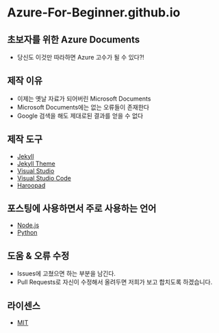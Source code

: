 # Azure-For-Beginner.github.io

## 초보자를 위한 Azure Documents
* 당신도 이것만 따라하면 Azure 고수가 될 수 있다?!

## 제작 이유
* 이제는 옛날 자료가 되어버린 Microsoft Documents
* Microsoft Documents에는 없는 오류들이 존재한다
* Google 검색을 해도 제대로된 결과를 얻을 수 없다

## 제작 도구
* [Jekyll](https://jekyllrb-ko.github.io/)
* [Jekyll Theme](http://digitalmind.ch/themes/twister-jekyll-theme/demo/)
* [Visual Studio](https://www.visualstudio.com/ko/downloads/)
* [Visual Studio Code](https://code.visualstudio.com/)
* [Haroopad](http://pad.haroopress.com/)

## 포스팅에 사용하면서 주로 사용하는 언어
* [Node.js](https://github.com/Azure-For-Beginner/azure-webapp-sample-code/tree/node.js)
* [Python](https://github.com/Azure-For-Beginner/azure-webapp-sample-code/tree/python)

## 도움 & 오류 수정
* Issues에 고쳤으면 하는 부분을 남긴다.
* Pull Requests로 자신이 수정해서 올려두면 저희가 보고 합치도록 하겠습니다.

## 라이센스
* [MIT](https://github.com/Azure-For-Beginner/Azure-For-Beginner.github.io/blob/master/LICENSE)